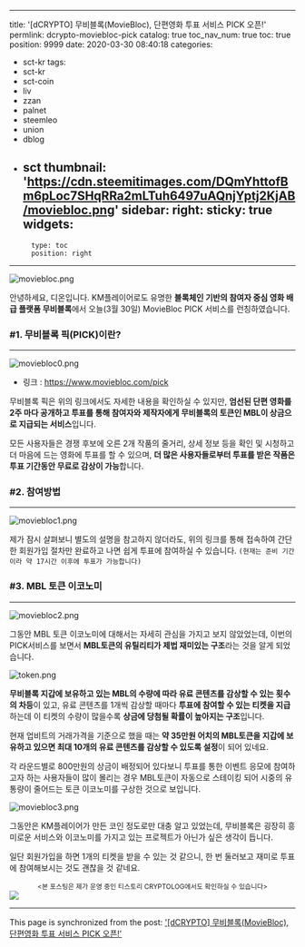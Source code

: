 
---
title: '[dCRYPTO] 무비블록(MovieBloc), 단편영화 투표 서비스 PICK 오픈!'
permlink: dcrypto-moviebloc-pick
catalog: true
toc_nav_num: true
toc: true
position: 9999
date: 2020-03-30 08:40:18
categories:
- sct-kr
tags:
- sct-kr
- sct-coin
- liv
- zzan
- palnet
- steemleo
- union
- dblog
- sct
thumbnail: 'https://cdn.steemitimages.com/DQmYhttofBm6pLoc7SHqRRa2mLTuh6497uAQnjYptj2KjAB/moviebloc.png'
sidebar:
    right:
        sticky: true
widgets:
    -
        type: toc
        position: right
---


![moviebloc.png](https://cdn.steemitimages.com/DQmYhttofBm6pLoc7SHqRRa2mLTuh6497uAQnjYptj2KjAB/moviebloc.png)

안녕하세요, 디온입니다. KM플레이어로도 유명한 **블록체인 기반의 참여자 중심 영화 배급 플랫폼 무비블록**에서 오늘(3월 30일) MovieBloc PICK 서비스를 런칭하였습니다.

### #1. 무비블록 픽(PICK)이란?
---

![moviebloc0.png](https://cdn.steemitimages.com/DQmSAwwiU2CuRUSfP2GxVWvCUc8e88ScJakK5eQzboh1sjx/moviebloc0.png)

- 링크 : https://www.moviebloc.com/pick

무비블록 픽은 위의 링크에서도 자세한 내용을 확인하실 수 있지만, **엄선된 단편 영화를 2주 마다 공개하고 투표를 통해 참여자와 제작자에게 무비블록의 토큰인 MBL이 상금으로 지급되는 서비스**입니다.

모든 사용자들은 경쟁 후보에 오른 2개 작품의 줄거리, 상세 정보 등을 확인 및 시청하고 더 마음에 드는 영화에 투표를 할 수 있으며, **더 많은 사용자들로부터 투표를 받은 작품은 투표 기간동안 무료로 감상이 가능**합니다.

### #2. 참여방법
---
![moviebloc1.png](https://cdn.steemitimages.com/DQmRHTEcDkFZJjnmkjpgyUkEHyP7YGrY6YQyGenaJAdaUFt/moviebloc1.png)

제가 잠시 살펴보니 별도의 설명을 참고하지 않더라도, 위의 링크를 통해 접속하여 간단한 회원가입 절차만 완료하고 나면 쉽게 투표에 참여하실 수 있습니다. `(현재는 준비 기간이라 약 17시간 이후에 투표가 가능합니다)`

### #3. MBL 토큰 이코노미
---
![moviebloc2.png](https://cdn.steemitimages.com/DQmd7ssrVQ3M74SHYZ6UsFny18mk247fYRkSWft7fG7LeSE/moviebloc2.png)

그동안 MBL 토큰 이코노미에 대해서는 자세히 관심을 가지고 보지 않았었는데, 이번의 PICK서비스를 보면서 **MBL토큰의 유틸리티가 제법 재미있는 구조**라는 것을 알게 되었습니다.


![token.png](https://cdn.steemitimages.com/DQma8XbgwDBqDhcw8YS2CpYCbkVyJDduHsRNDrXi2YtC1B1/token.png)

**무비블록 지갑에 보유하고 있는 MBL의 수량에 따라 유료 콘텐츠를 감상할 수 있는 횟수의 차등**이 있고, 유료 콘텐츠를 1개씩 감상할 때마다 **투표에 참여할 수 있는 티켓을 지급**하는데 이 티켓의 수량이 많을수록 **상금에 당첨될 확률이 높아지는 구조**입니다.

현재 업비트의 거래가격을 기준으로 했을 때는 **약 35만원 어치의 MBL토큰을 지갑에 보유하고 있으면 최대 10개의 유료 콘텐츠를 감상할 수 있도록 설정**이 되어 있네요.

각 라운드별로 800만원의 상금이 배정되어 있다보니 투표를 통한 이벤트 응모에 참여하고자 하는 사용자들이 많이 몰리는 경우 MBL토큰이 자동으로 스테이킹 되어 시중의 유통량이 줄어드는 토큰 이코노미를 구상한 것으로 보입니다.


![moviebloc3.png](https://cdn.steemitimages.com/DQmYUEALSB3QvBtvT4GTM1bUmDtDGp6T9ZFMm9vzks25fs4/moviebloc3.png)

그동안은 KM플레이어가 만든 코인 정도로만 대충 알고 있었는데, 무비블록은 굉장히 흥미로운 서비스와 이코노미를 가지고 있는 프로젝트가 아닌가 싶은 생각이 듭니다. 

일단 회원가입을 하면 1개의 티켓을 받을 수 있는 것 같으니, 한 번 둘러보고 재미로 투표에 참여해보시는 것도 괜찮을 것 같네요.


<center><sub><본 포스팅은 제가 운영 중인 티스토리 CRYPTOLOG에서도 확인하실 수 있습니다></sub></center>
<a href="https://review.hunt.town/r/7440"><img src="https://cdn.steemitimages.com/DQmSsgDseArtCPAnNTBLQQnG9bm73Dv9176LhVrmU3k16Mf/logo2480x520.png"></a>

- - -

This page is synchronized from the post: ['[dCRYPTO] 무비블록(MovieBloc), 단편영화 투표 서비스 PICK 오픈!'](https://steemit.com/@donekim/dcrypto-moviebloc-pick)
